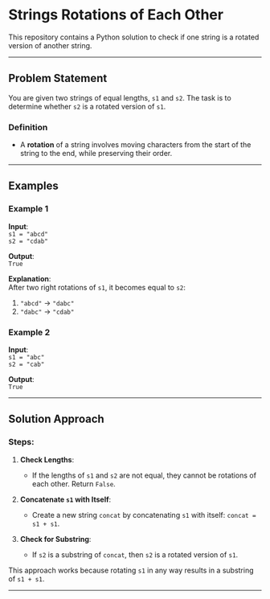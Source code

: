 # Strings Rotations of Each Other

This repository contains a Python solution to check if one string is a rotated version of another string.

---

## Problem Statement

You are given two strings of equal lengths, `s1` and `s2`. The task is to determine whether `s2` is a rotated version of `s1`.

### Definition
- A **rotation** of a string involves moving characters from the start of the string to the end, while preserving their order.

---

## Examples

### Example 1
**Input**:  
`s1 = "abcd"`  
`s2 = "cdab"`

**Output**:  
`True`

**Explanation**:  
After two right rotations of `s1`, it becomes equal to `s2`:
1. `"abcd"` → `"dabc"`
2. `"dabc"` → `"cdab"`

### Example 2
**Input**:  
`s1 = "abc"`  
`s2 = "cab"`

**Output**:  
`True`

---

## Solution Approach

### Steps:

1. **Check Lengths**:
   - If the lengths of `s1` and `s2` are not equal, they cannot be rotations of each other. Return `False`.

2. **Concatenate `s1` with Itself**:
   - Create a new string `concat` by concatenating `s1` with itself: `concat = s1 + s1`.

3. **Check for Substring**:
   - If `s2` is a substring of `concat`, then `s2` is a rotated version of `s1`.

This approach works because rotating `s1` in any way results in a substring of `s1 + s1`.

---